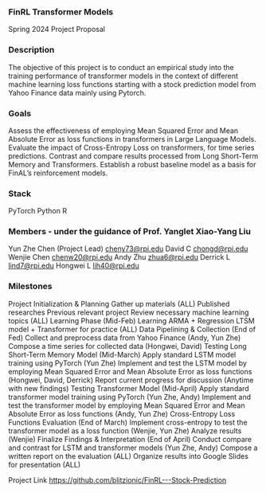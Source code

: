 ### FinRL Transformer Models ###  
Spring 2024 Project Proposal

### Description ### 
The objective of this project is to conduct an empirical study into the training performance of transformer models in the context of different machine learning loss functions starting with a stock prediction model from Yahoo Finance data mainly using Pytorch.

### Goals ###
Assess the effectiveness of employing Mean Squared Error and Mean Absolute Error as loss functions in transformers in Large Language Models.
Evaluate the impact of Cross-Entropy Loss on transformers, for time series predictions.
Contrast and compare results processed from Long Short-Term Memory and Transformers.
Establish a robust baseline model as a basis for FinAL’s reinforcement models.

### Stack ###
PyTorch 
Python
R

### Members - under the guidance of Prof. Yanglet Xiao-Yang Liu ### 
Yun Zhe Chen (Project Lead)
cheny73@rpi.edu
David C
chongd@rpi.edu
Wenjie Chen
chenw20@rpi.edu
Andy Zhu
zhua6@rpi.edu
Derrick L
lind7@rpi.edu
Hongwei L
lih40@rpi.edu


### Milestones ###
Project Initialization & Planning
Gather up materials (ALL)
Published researches 
Previous relevant project 
Review necessary machine learning topics (ALL)
Learning Phase (Mid-Feb)
Learning ARMA + Regression LTSM model + Transformer for practice (ALL)
Data Pipelining & Collection (End of Fed)
Collect and preprocess data from Yahoo Finance (Andy, Yun Zhe)
Compose a time series for collected data (Hongwei, David)
Testing Long Short-Term Memory Model (Mid-March) 
Apply standard LSTM model training using PyTorch (Yun Zhe)
Implement and test the LSTM model by employing Mean Squared Error and Mean Absolute Error as loss functions (Hongwei, David, Derrick)
Report current progress for discussion (Anytime with new findings)
Testing Transformer Model (Mid-April) 
Apply standard transformer model training using PyTorch (Yun Zhe, Andy)
Implement and test the transformer model by employing Mean Squared Error and Mean Absolute Error as loss functions (Andy, Yun Zhe)
Cross-Entropy Loss Functions Evaluation (End of March)
Implement cross-entropy to test the transformer model as a loss function (Wenjie, Yun Zhe)
Analyze results (Wenjie)
Finalize Findings & Interpretation (End of April) 
Conduct compare and contrast for LSTM and transformer models (Yun Zhe, Andy)
Compose a written report on the evaluation (ALL)
Organize results into Google Slides for presentation (ALL)

Project Link  https://github.com/blitzionic/FinRL---Stock-Prediction

